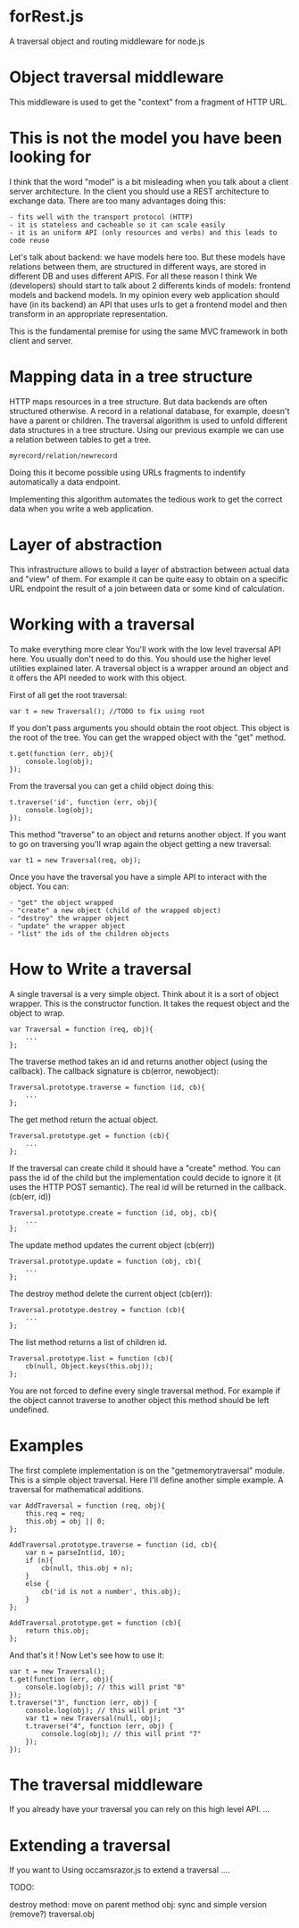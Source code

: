 forRest.js
==========

A traversal object and routing middleware for node.js
 
Object traversal middleware
===========================

This middleware is used to get the "context" from a fragment of HTTP URL.

This is not the model you have been looking for
===============================================
I think that the word "model" is a bit misleading when you talk about a client server architecture.
In the client you should use a REST architecture to exchange data. There are too many advantages doing this:

    - fits well with the transport protocol (HTTP)
    - it is stateless and cacheable so it can scale easily
    - it is an uniform API (only resources and verbs) and this leads to code reuse

Let's talk about backend: we have models here too. But these models have relations between them, are structured in different ways, are stored in different DB and uses different APIS.
For all these reason I think We (developers) should start to talk about 2 differents kinds of models: frontend models and backend models.
In my opinion every web application should have (in its backend) an API that uses urls to get a frontend model and then transform in an appropriate representation.

This is the fundamental premise for using the same MVC framework in both client and server.


Mapping data in a tree structure
================================
HTTP maps resources in a tree structure.
But data backends are often structured otherwise. A record in a relational
database, for example, doesn't have a parent or children.
The traversal algorithm is used to unfold different data structures in a tree structure.
Using our previous example we can use a relation between tables to get a tree.

    myrecord/relation/newrecord

Doing this it become possible using URLs fragments to indentify automatically a data endpoint.

Implementing this algorithm automates the tedious work to get the correct data when you write a web application.

Layer of abstraction
====================
This infrastructure allows to build a layer of abstraction between actual data and "view" of them.
For example it can be quite easy to obtain on a specific URL endpoint the result of a join between data or some kind of calculation.

Working with a traversal
========================
To make everything more clear You'll work with the low level traversal API here.
You usually don't need to do this. You should use the higher level utilities explained later.
A traversal object is a wrapper around an object and it offers the API needed to work with this object.

First of all get the root traversal:
    
    var t = new Traversal(); //TODO to fix using root
    
If you don't pass arguments you should obtain the root object. This object is the root of the tree.
You can get the wrapped object with the "get" method.

    t.get(function (err, obj){
        console.log(obj);
    });

From the traversal you can get a child object doing this:

    t.traverse('id', function (err, obj){
        console.log(obj);
    });

This method "traverse" to an object and returns another object. If you want to go on
traversing you'll wrap again the object getting a new traversal:

    var t1 = new Traversal(req, obj);

Once you have the traversal you have a simple API to interact with the object. You can:

    - "get" the object wrapped
    - "create" a new object (child of the wrapped object)
    - "destroy" the wrapper object
    - "update" the wrapper object
    - "list" the ids of the children objects

How to Write a traversal
========================
A single traversal is a very simple object. Think about it is a sort of object wrapper.
This is the constructor function. It takes the request object and the object to wrap.

    var Traversal = function (req, obj){
        ...
    };


The traverse method takes an id and returns another object (using the callback).
The callback signature is cb(error, newobject):

    Traversal.prototype.traverse = function (id, cb){
        ...
    };

The get method return the actual object.

    Traversal.prototype.get = function (cb){
        ...
    };

If the traversal can create child it should have a "create" method. You can pass
the id of the child but the implementation could decide to ignore it
(it uses the HTTP POST semantic). The real id will be returned in the callback.
(cb(err, id))

    Traversal.prototype.create = function (id, obj, cb){
        ...
    };

The update method updates the current object (cb(err))

    Traversal.prototype.update = function (obj, cb){
        ...
    };

The destroy method delete the current object (cb(err)):

    Traversal.prototype.destroy = function (cb){
        ...
    };

The list method returns a list of children id. 

    Traversal.prototype.list = function (cb){
        cb(null, Object.keys(this.obj));
    };


You are not forced to define every single traversal method. For example if the
object cannot traverse to another object this method should be left undefined.

Examples
========
The first complete implementation is on the "getmemorytraversal" module. This is a simple object traversal.
Here I'll define another simple example. A traversal for mathematical additions.


    var AddTraversal = function (req, obj){
        this.req = req;
        this.obj = obj || 0;
    };

    AddTraversal.prototype.traverse = function (id, cb){
        var n = parseInt(id, 10);
        if (n){
            cb(null, this.obj + n);
        }
        else {
            cb('id is not a number', this.obj);
        }
    };

    AddTraversal.prototype.get = function (cb){
        return this.obj;
    };

And that's it ! Now Let's see how to use it:

    var t = new Traversal();
    t.get(function (err, obj){
        console.log(obj); // this will print "0"
    });
    t.traverse("3", function (err, obj) {
        console.log(obj); // this will print "3"
        var t1 = new Traversal(null, obj);
        t.traverse("4", function (err, obj) {
            console.log(obj); // this will print "7"
        });
    });




The traversal middleware
========================
If you already have your traversal you can rely on this high level API. 
...






Extending a traversal
=====================
If you want to 
Using occamsrazor.js to extend a traversal ....



TODO:

destroy method: move on parent
method obj: sync and simple version (remove?) traversal.obj

